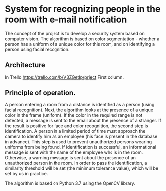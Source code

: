 # System for recognizing people in the room with e-mail notification

The concept of the project is to develop a security system based on computer vision. The algorithm is based on color segmentation - whether a person has a uniform of a unique color for this room, and on identifying a person using facial recognition.
## Architecture
In Trello https://trello.com/b/V3ZGetIp/prject
First column.
## Principle of operation.

A person entering a room from a distance is identified as a person (using facial recognition). Next, the algorithm looks at the presence of a unique color in the frame (uniform). If the color in the required range is not detected, a message is sent to the email about the presence of a stranger. If the result is positive for face and color recognition, the second step is identification. A person in a limited period of time must approach the camera to identify him as an employee (his face is present in the database in advance). This step is used to prevent unauthorized persons wearing uniforms from being found. If identification is successful, an informational message is sent with the name of the employee who is in the room. Otherwise, a warning message is sent about the presence of an unauthorized person in the room. In order to pass the identification, a similarity threshold will be set (the minimum tolerance value), which will be set by us in practice.

The algorithm is based on Python 3.7 using the OpenCV library.

